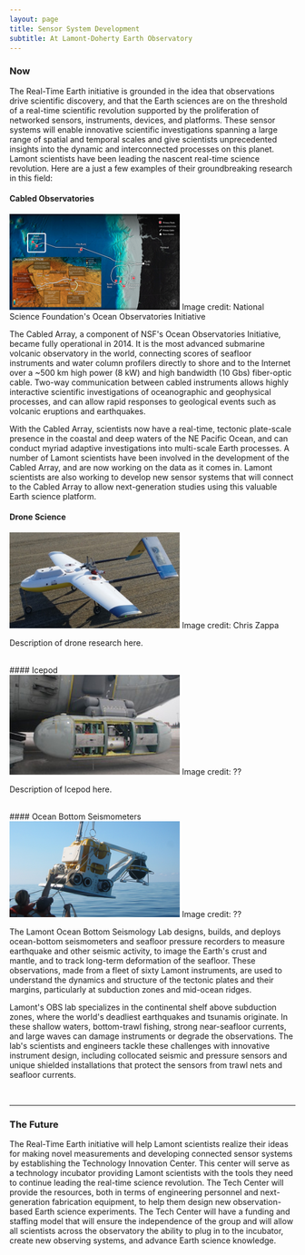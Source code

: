 ```yaml
---
layout: page
title: Sensor System Development
subtitle: At Lamont-Doherty Earth Observatory
---
```


### Now

The Real-Time Earth initiative is grounded in the idea that observations drive scientific discovery, and that the Earth sciences are on the threshold of a real-time scientific revolution supported by the proliferation of networked sensors, instruments, devices, and platforms. These sensor systems will enable innovative scientific investigations spanning a large range of spatial and temporal scales and give scientists unprecedented insights into the dynamic and interconnected processes on this planet. Lamont scientists have been leading the nascent real-time science revolution. Here are a just a few examples of their groundbreaking research in this field:

#### Cabled Observatories

<div class="left_image_float">
  <img src="images/ooi.png" alt="" width="300">
  Image credit: National Science Foundation's Ocean Observatories Initiative
</div>

The Cabled Array, a component of NSF's Ocean Observatories Initiative, became fully operational in 2014. It is the most advanced submarine volcanic observatory in the world, connecting scores of seafloor instruments and water column profilers directly to shore and to the Internet over a ~500 km high power (8 kW) and high bandwidth (10 Gbs) fiber-optic cable. Two-way communication between cabled instruments allows highly interactive scientific investigations of oceanographic and geophysical processes, and can allow rapid responses to geological events such as volcanic eruptions and earthquakes.

With the Cabled Array, scientists now have a real-time, tectonic plate-scale presence in the coastal and deep waters of the NE Pacific Ocean, and can conduct myriad adaptive investigations into multi-scale Earth processes. A number of Lamont scientists have been involved in the development of the Cabled Array, and are now working on the data as it comes in. Lamont scientists are also working to develop new sensor systems that will connect to the Cabled Array to allow next-generation studies using this valuable Earth science platform.

#### Drone Science

<div class="left_image_float">
  <img src="images/drone.png" alt="" width="300">
  Image credit: Chris Zappa
</div>

Description of drone research here.

<br style="clear:both" />
#### Icepod

<div class="left_image_float">
  <img src="images/icepod.jpg" alt="" width="300">
  Image credit: ??
</div>

Description of Icepod here.

<br style="clear:both" />
#### Ocean Bottom Seismometers

<div class="left_image_float">
  <img src="images/obs.jpg" alt="" width="300">
  Image credit: ??
</div>

The Lamont Ocean Bottom Seismology Lab designs, builds, and deploys ocean-bottom seismometers and seafloor pressure recorders to measure earthquake and other seismic activity, to image the Earth's crust and mantle, and to track long-term deformation of the seafloor. These observations, made from a fleet of sixty Lamont instruments, are used to understand the dynamics and structure of the tectonic plates and their margins, particularly at subduction zones and mid-ocean ridges.

Lamont's OBS lab specializes in the continental shelf above subduction zones, where the world's deadliest earthquakes and tsunamis originate. In these shallow waters, bottom-trawl fishing, strong near-seafloor currents, and large waves can damage instruments or degrade the observations. The lab's scientists and engineers tackle these challenges with innovative instrument design, including collocated seismic and pressure sensors and unique shielded installations that protect the sensors from trawl nets and seafloor currents.

<br style="clear:both" />

******************

### The Future

The Real-Time Earth initiative will help Lamont scientists realize their ideas for making novel measurements and developing connected sensor systems by establishing the Technology Innovation Center. This center will serve as a technology incubator providing Lamont scientists with the tools they need to continue leading the real-time science revolution. The Tech Center will provide the resources, both in terms of engineering personnel and next-generation fabrication equipment, to help them design new observation-based Earth science experiments. The Tech Center will have a funding and staffing model that will ensure the independence of the group and will allow all scientists across the observatory the ability to plug in to the incubator, create new observing systems, and advance Earth science knowledge.
